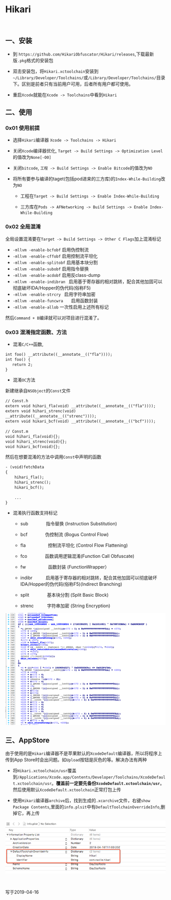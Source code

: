 # Hikari

<br>

## 一、安装

- 到 `https://github.com/HikariObfuscator/Hikari/releases`,下载最新版`.pkg`格式的安装包

- 双击安装包，将`Hikari.xctoolchain`安装到`~/Library/Developer/Toolchains/`或`/Library/Developer/Toolchains/`目录下。区别是前者只有当前用户可用，后者所有用户都可使用。

- 重启`Xcode`就能在`Xcode -> Toolchains`中看到`Hikari`


## 二、使用


### 0x01 使用前提

- 选择`Hikari`编译器 `Xcode -> Toolchains -> Hikari`

- 关闭`Xcode`编译器优化, `Target -> Build Settings -> Optimization Level`的值改为`None[-O0]`

- 关闭`bitcode`, `工程 -> Build Settings -> Enable Bitcode`的值改为`NO`

- 将所有要参与编译的taget(包括pod进来的三方库)的`Index-While-Building`改为`NO`

	- 工程在`Target -> Build Settings -> Enable Index-While-Building`
	
	- 三方库在`Pods -> AFNetworking -> Build Settings -> Enable Index-While-Building`


### 0x02 全局混淆

全局设置混淆要在`Target -> Build Settings -> Other C Flags`加上混淆标记

- `-mllvm -enable-bcfobf` 		启用伪控制流  
- `-mllvm -enable-cffobf`		启用控制流平坦化
- `-mllvm -enable-splitobf` 	启用基本块分割  
- `-mllvm -enable-subobf` 		启用指令替换  
- `-mllvm -enable-acdobf` 		启用反class-dump  
- `-mllvm -enable-indibran `	启用基于寄存器的相对跳转，配合其他加固可以彻底破坏IDA/Hopper的伪代码(俗称F5)  
- `-mllvm -enable-strcry `		启用字符串加密  
- `-mllvm -enable-funcwra 	`	启用函数封装
- `-mllvm -enable-allob`      一次性启用上述所有标记

然后`Command + B`编译就可以对项目进行混淆了。


### 0x03 混淆指定函数、方法

- 混淆`C/C++`函数,

```
int foo() __attribute((__annotate__(("fla"))));
int foo() {
   return 2;
}
```

- 混淆`OC`方法

新建继承自`NSObject`的`Const`文件

```
// Const.h
extern void hihari_fla(void) __attribute((__annotate__(("fla"))));
extern void hihari_strenc(void) __attribute((__annotate__(("strenc"))));
extern void hikari_bcf(void) __attribute((__annotate__(("bcf"))));

// Const.m
void hihari_fla(void){};
void hihari_strenc(void){};
void hikari_bcf(void){};
```

然后在想要混淆的方法中调用`Const`中声明的函数

```
- (void)fetchData
{
    hihari_fla();
    hihari_strenc();
    hikari_bcf();
    
    ...
}
```

- 混淆执行函数支持标记

	- sub　　　　指令替换 (Instruction Substitution)
	
	- bcf　　　　伪控制流 (Bogus Control Flow)
	
	- fla　　　　　控制流平坦化 (Control Flow Flattening)

	- fco　　　　函数调用逻辑混淆(Function Call Obfuscate)

	- fw　　　　　函数封装 (FunctionWrapper）

	- indibr　　　启用基于寄存器的相对跳转，配合其他加固可以彻底破坏IDA/Hopper的伪代码(俗称F5)(Indirect Branching)

	- split　　　　基本块分割 (Split Basic Block)

	- strenc　　　字符串加密 (String Encryption)

![](../Images/iOSReverse/Hikari/Hikari_image1.png)

## 三、AppStore


由于使用的是`Hikari`编译器不是苹果默认的`XcodeDefault`编译器，所以将程序上传到App Store时会出问题。如`Upload`按钮是灰色的等。解决办法有两种

- 将`Hikari.xctoolchain/usr`覆盖到`/Applications/Xcode.app/Contents/Developer/Toolchains/XcodeDefault.xctoolchain/usr`。**覆盖前一定要先备份`XcodeDefault.xctoolchain/usr`**。然后使用默认`XcodeDefault.xctoolchain`正常打包上传

- 使用`Hikari`编译器`archive`后，找到生成的`.xcarchive`文件，右键`show Package Contents`,里面的`info.plsit`中有`DefaultToolchainOverrideInfo`,删掉它，再上传

![](../Images/iOSReverse/Hikari/Hikari_image2.png)

<br>

写于2019-04-16



